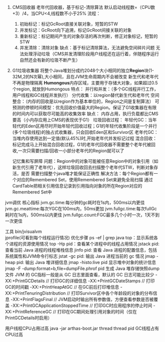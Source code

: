 1. CMS回收器
    老年代回收器，基于标记-清除算法
    默认启动线程数=（CPU数+3）/4，当CPU<4,线程数不小于25%
    流程：
    1. 初始标记：标记GcRoot直接关联对象，短暂的STW
    2. 并发标记：GcRoot向下追溯，标记GcRoot间接关联的对象
    3. 重新标记：标记期间产生的对象存活的再次判断，修正对象标记，短暂的STW
    4. 并发清除：清除对象
    缺点：基于标记清除算法，无法避免空间碎片问题
         无法处理浮动垃圾（CMS并发清理阶段用户线程还在运行着，伴随程序运行自然还会有新的垃圾不断产生）
         
2. G1垃圾收集器
    将整个Java堆划分成约2048个大小相同的独立**Region**块(1-32M,2的N次幂),大小相同，且在JVM生命周期内不会被改变
    新生代和老年代不再是物理隔离
    **Humongous**内存区域，主要用于存储大对象，如果超过0.5个region, 就放到Humongous
    特点：
    并行和并发：（多个GC线程并行工作，用户线程和GC线程并发执行）
    分代收集：以region替代新生代和老年代
    空间整合：（内存的回收是以region作为基本单位的，Region之间是复制算法）
    可预测的停顿时间模型：优先回收价值最大的Region。保证了G1收集器在有限的时间内可以获取尽可能高的收集效率
    缺点：
    内存占用，执行负载都比CMS要高（小内存应用上CMS的表现优于G1）
    垃圾回收过程：
    年轻代GC：当年轻代的Eden区用尽时开始年轻代回收过程；G1的年轻代收集阶段是一个并行(多个垃圾线程)的独占式收集器，只会回收Eden区和Survivor区
    老年代GC：当堆内存使用达到一定值(默认45%)时,开始老年代并发标记过程
    混合回收：标记完成马上开始混合回收过程，G1的老年代回收器不需要整个老年代被回收,一次只需要扫描/回收一小部分老年代的Region就可以了
    
    记忆集和写屏障
    问题：Region中的对象可能被任意Region中的对象引用（如新生代引用了老年代），这样垃圾回收回去扫描整个老年代STW，判断对象存活，是否
    需要扫描整个java堆才能保证正确性
    解决方法：每个Region都有一个对应的Remembered Set，使用Remembered Set来避免全局扫描
             通过CardTable把相关引用信息记录到引用指向对象的所在Region对应的Remembered Set中
             
             

jvm调优
    核心指标
    jvm.gc.time:每分钟的gc耗时在1s内，500ms以内更佳
    jvm.gc.meattime:每次YGC在100ms内，50ms更加
    jvm.fullgc.time:每次fullGc耗时在1s内，500ms以内更佳
    jvm.fullgc.count:FGC最多几个小时一次，1天不到一次更佳
  
    
   工具
       bin/jvisualvm  
       jprofile(可看到每个线程运行情况)
   优化步骤
        ps -ef | grep java
        top：显示系统各个进程的资源使用情况
        top -Hp pid：查看某个进程中的线程占用情况
        jstack pid: 查看当前 Java 进程的线程堆栈信息
        jinfo pid:  查看 Java 进程的配置信息，包括系统属性和JVM命令行标志
        jstat -gc pid: 输出 Java 进程当前的 gc 情况
        jmap -heap pid: 输出 Java 堆详细信息
        jmap -histo:live pid 显示堆中对象的统计信息
        jmap -F -dump:format=b,file=dumpFile.phrof pid 生成 Java 堆存储快照dump文件
   JVM 的 GC指标一般是从 GC 日志里面查看，默认的 GC 日志可能比较少
        -XX:+PrintGCDetails  // 打印GC的详细信息
        -XX:+PrintGCDateStamps // 打印GC的时间戳
        -XX:+PrintHeapAtGC  // 在GC前后打印堆信息
        -XX:+PrintTenuringDistribution  // 打印Survivor区中各个年龄段的对象的分布信息
        -XX:+PrintFlagsFinal    // JVM启动时输出所有参数值，方便查看参数是否被覆盖
        -XX:+PrintGCApplicationStoppedTime  // 打印GC时应用程序的停止时间
        -XX:+PrintReferenceGC   // 打印在GC期间处理引用对象的时间（仅在PrintGCDetails时启用）
    
    
    
    
    
用户线程CPU占用过高
    java -jar arthas-boot.jar
    thread
    thread pid
GC线程占有CPU过高
    
    
    
    
    
    
    
    
    
    
    
